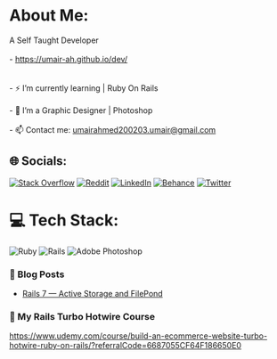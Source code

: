 # About Me:
A Self Taught Developer<br><br>- https://umair-ah.github.io/dev/<br><br><br>- ⚡ I’m currently learning | Ruby On Rails<br><br>- 🌱 I’m a Graphic Designer | Photoshop<br><br>- 📫 Contact me: umairahmed200203.umair@gmail.com


## 🌐 Socials:
 
 
 
 
[![Stack Overflow](https://img.shields.io/badge/-Stackoverflow-FE7A16?logo=stack-overflow&logoColor=white)](https://stackoverflow.com/users/20214145) [![Reddit](https://img.shields.io/badge/Reddit-%23FF4500.svg?logo=Reddit&logoColor=white)](https://reddit.com/user/umair_ah) [![LinkedIn](https://img.shields.io/badge/LinkedIn-%230077B5.svg?logo=linkedin&logoColor=white)](https://linkedin.com/in/umair-ahmed-70825b239) [![Behance](https://img.shields.io/badge/Behance-1769ff?logo=behance&logoColor=white)](https://behance.net/Zemotic) [![Twitter](https://img.shields.io/badge/Twitter-%231DA1F2.svg?logo=Twitter&logoColor=white)](https://twitter.com/Zemotic)
 
 

# 💻 Tech Stack:
![Ruby](https://img.shields.io/badge/ruby-%23CC342D.svg?style=for-the-badge&logo=ruby&logoColor=white) ![Rails](https://img.shields.io/badge/rails-%23CC0000.svg?style=for-the-badge&logo=ruby-on-rails&logoColor=white) ![Adobe Photoshop](https://img.shields.io/badge/adobephotoshop-%2331A8FF.svg?style=for-the-badge&logo=adobephotoshop&logoColor=white)

### 📕 Blog Posts

<!-- BLOG-POST-LIST:START -->
- [Rails 7 — Active Storage and FilePond](https://medium.com/@umairahmed200203.umair/rails-7-active-storage-and-filepond-e2d5c9a35ee5)


### 📘 My Rails Turbo Hotwire Course
https://www.udemy.com/course/build-an-ecommerce-website-turbo-hotwire-ruby-on-rails/?referralCode=6687055CF64F186650E0



